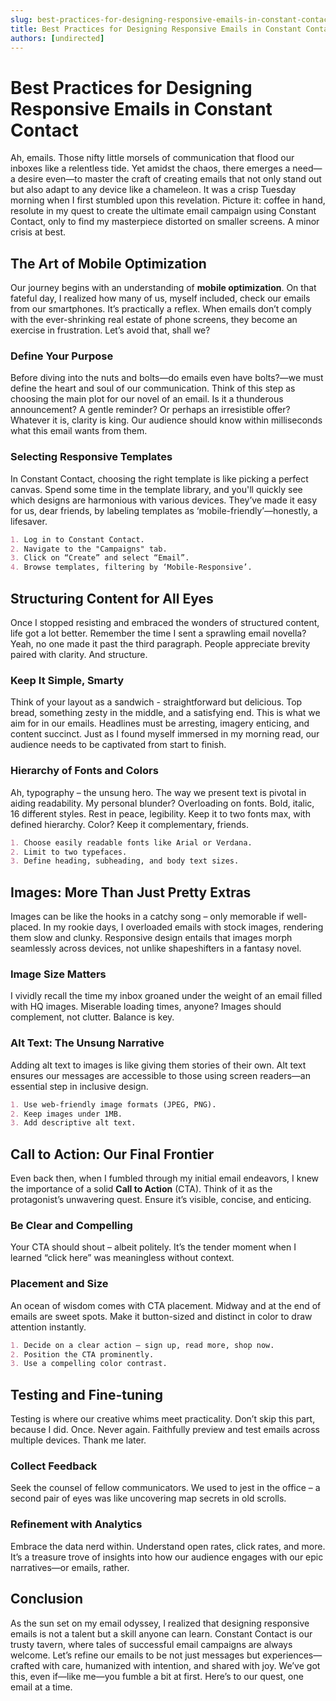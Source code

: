 ```yaml
---
slug: best-practices-for-designing-responsive-emails-in-constant-contact
title: Best Practices for Designing Responsive Emails in Constant Contact
authors: [undirected]
---
```



# Best Practices for Designing Responsive Emails in Constant Contact

Ah, emails. Those nifty little morsels of communication that flood our inboxes like a relentless tide. Yet amidst the chaos, there emerges a need—a desire even—to master the craft of creating emails that not only stand out but also adapt to any device like a chameleon. It was a crisp Tuesday morning when I first stumbled upon this revelation. Picture it: coffee in hand, resolute in my quest to create the ultimate email campaign using Constant Contact, only to find my masterpiece distorted on smaller screens. A minor crisis at best.

## The Art of Mobile Optimization

Our journey begins with an understanding of **mobile optimization**. On that fateful day, I realized how many of us, myself included, check our emails from our smartphones. It’s practically a reflex. When emails don’t comply with the ever-shrinking real estate of phone screens, they become an exercise in frustration. Let’s avoid that, shall we?

### Define Your Purpose

Before diving into the nuts and bolts—do emails even have bolts?—we must define the heart and soul of our communication. Think of this step as choosing the main plot for our novel of an email. Is it a thunderous announcement? A gentle reminder? Or perhaps an irresistible offer? Whatever it is, clarity is king. Our audience should know within milliseconds what this email wants from them.

### Selecting Responsive Templates

In Constant Contact, choosing the right template is like picking a perfect canvas. Spend some time in the template library, and you'll quickly see which designs are harmonious with various devices. They’ve made it easy for us, dear friends, by labeling templates as ‘mobile-friendly’—honestly, a lifesaver.

```markdown
1. Log in to Constant Contact.
2. Navigate to the "Campaigns" tab.
3. Click on “Create” and select “Email”.
4. Browse templates, filtering by ‘Mobile-Responsive’.
```

## Structuring Content for All Eyes

Once I stopped resisting and embraced the wonders of structured content, life got a lot better. Remember the time I sent a sprawling email novella? Yeah, no one made it past the third paragraph. People appreciate brevity paired with clarity. And structure.

### Keep It Simple, Smarty

Think of your layout as a sandwich - straightforward but delicious. Top bread, something zesty in the middle, and a satisfying end. This is what we aim for in our emails. Headlines must be arresting, imagery enticing, and content succinct. Just as I found myself immersed in my morning read, our audience needs to be captivated from start to finish.

### Hierarchy of Fonts and Colors

Ah, typography – the unsung hero. The way we present text is pivotal in aiding readability. My personal blunder? Overloading on fonts. Bold, italic, 16 different styles. Rest in peace, legibility. Keep it to two fonts max, with defined hierarchy. Color? Keep it complementary, friends. 

```markdown
1. Choose easily readable fonts like Arial or Verdana.
2. Limit to two typefaces.
3. Define heading, subheading, and body text sizes.
```

## Images: More Than Just Pretty Extras

Images can be like the hooks in a catchy song – only memorable if well-placed. In my rookie days, I overloaded emails with stock images, rendering them slow and clunky. Responsive design entails that images morph seamlessly across devices, not unlike shapeshifters in a fantasy novel.

### Image Size Matters

I vividly recall the time my inbox groaned under the weight of an email filled with HQ images. Miserable loading times, anyone? Images should complement, not clutter. Balance is key.

### Alt Text: The Unsung Narrative

Adding alt text to images is like giving them stories of their own. Alt text ensures our messages are accessible to those using screen readers—an essential step in inclusive design.

```markdown
1. Use web-friendly image formats (JPEG, PNG).
2. Keep images under 1MB.
3. Add descriptive alt text.
```

## Call to Action: Our Final Frontier

Even back then, when I fumbled through my initial email endeavors, I knew the importance of a solid **Call to Action** (CTA). Think of it as the protagonist’s unwavering quest. Ensure it’s visible, concise, and enticing.

### Be Clear and Compelling

Your CTA should shout – albeit politely. It’s the tender moment when I learned “click here” was meaningless without context.

### Placement and Size

An ocean of wisdom comes with CTA placement. Midway and at the end of emails are sweet spots. Make it button-sized and distinct in color to draw attention instantly.

```markdown
1. Decide on a clear action – sign up, read more, shop now.
2. Position the CTA prominently.
3. Use a compelling color contrast.
```

## Testing and Fine-tuning

Testing is where our creative whims meet practicality. Don’t skip this part, because I did. Once. Never again. Faithfully preview and test emails across multiple devices. Thank me later.

### Collect Feedback

Seek the counsel of fellow communicators. We used to jest in the office – a second pair of eyes was like uncovering map secrets in old scrolls.

### Refinement with Analytics

Embrace the data nerd within. Understand open rates, click rates, and more. It’s a treasure trove of insights into how our audience engages with our epic narratives—or emails, rather.

## Conclusion

As the sun set on my email odyssey, I realized that designing responsive emails is not a talent but a skill anyone can learn. Constant Contact is our trusty tavern, where tales of successful email campaigns are always welcome. Let’s refine our emails to be not just messages but experiences—crafted with care, humanized with intention, and shared with joy. We’ve got this, even if—like me—you fumble a bit at first. Here’s to our quest, one email at a time.